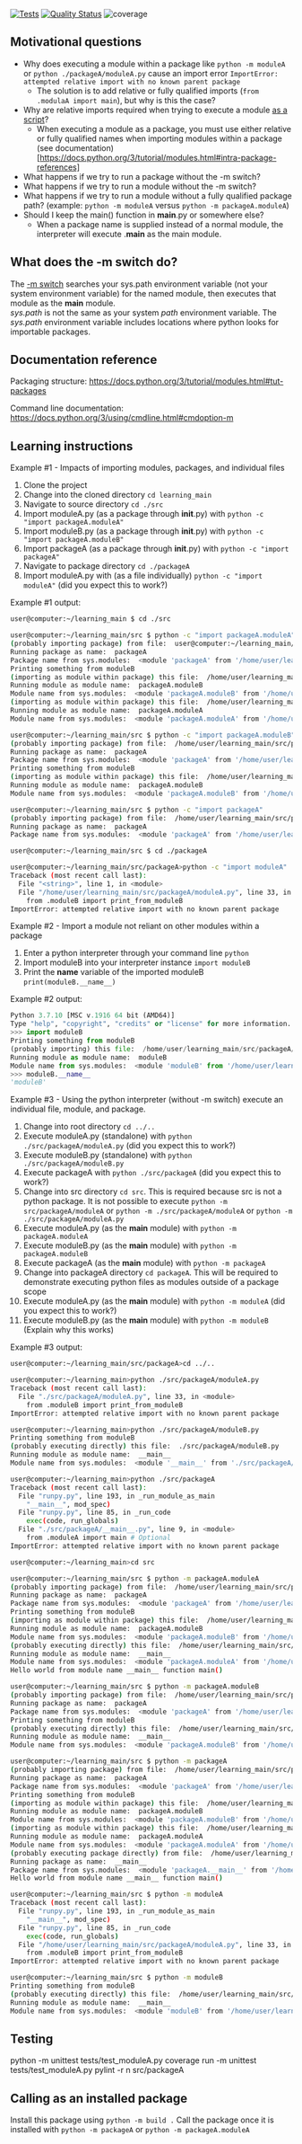 [![Tests](https://github.com/johnvorsten/learning_main/actions/workflows/python-app.yml/badge.svg)](https://github.com/johnvorsten/learning_main/actions/workflows/python-app.yml) [![Quality Status](https://github.com/johnvorsten/learning_main/actions/workflows/pylint.yml/badge.svg)](https://github.com/johnvorsten/learning_main/actions/workflows/pylint.yml) ![coverage](https://img.shields.io/static/v1?label=Coverage&message=97%&color=green)

## Motivational questions
* Why does executing a module within a package like `python -m moduleA` or `python ./packageA/moduleA.py` cause an import error `ImportError: attempted relative import with no known parent package`
    * The solution is to add relative or fully qualified imports (`from .modulaA import main`), but why is this the case?
* Why are relative imports required when trying to execute a module  [as a script](https://docs.python.org/3/tutorial/modules.html#executing-modules-as-scripts)? 
    * When executing a module as a package, you must use either relative or fully qualified names when importing modules within a package (see documentation)[https://docs.python.org/3/tutorial/modules.html#intra-package-references]
* What happens if we try to run a package without the -m switch?
* What happens if we try to run a module without the -m switch?
* What happens if we try to run a module without a fully qualified package path? (example: `python -m moduleA` versus `python -m packageA.moduleA`)
* Should I keep the main() function in __main__.py or somewhere else?
    * When a package name is supplied instead of a normal module, the interpreter will execute <pkg>.__main__ as the main module.

## What does the -m switch do?
The [-m switch](https://docs.python.org/3/using/cmdline.html#cmdoption-m) searches your sys.path environment variable (not your system environment variable) for the named module, then executes that module as the __main__ module.\
*sys.path* is not the same as your system *path* environment variable. The *sys.path* environment variable includes locations where python looks for importable packages.

## Documentation reference
Packaging structure: https://docs.python.org/3/tutorial/modules.html#tut-packages

Command line documentation: https://docs.python.org/3/using/cmdline.html#cmdoption-m

## Learning instructions
Example #1 - Impacts of importing modules, packages, and individual files
1. Clone the project
1. Change into the cloned directory `cd learning_main`
1. Navigate to source directory `cd ./src`
1. Import moduleA.py (as a package through __init__.py) with `python -c "import packageA.moduleA"`
1. Import moduleB.py (as a package through __init__.py) with `python -c "import packageA.moduleB"`
1. Import packageA (as a package through __init__.py) with `python -c "import packageA"`
1. Navigate to package directory `cd ./packageA`
1. Import moduleA.py with (as a file individually) `python -c "import moduleA"` (did you expect this to work?)

Example #1 output:
```bash
user@computer:~/learning_main $ cd ./src

user@computer:~/learning_main/src $ python -c "import packageA.moduleA"
(probably importing package) from file:  user@computer:~/learning_main/src/packageA/__init__.py
Running package as name:  packageA
Package name from sys.modules:  <module 'packageA' from '/home/user/learning_main/src/packageA/__init__.py'>
Printing something from moduleB
(importing as module within package) this file:  /home/user/learning_main/src/packageA/moduleB.py
Running module as module name:  packageA.moduleB
Module name from sys.modules:  <module 'packageA.moduleB' from '/home/user/learning_main/src/packageA/moduleB.py'>
(importing as module within package) this file:  /home/user/learning_main/src/packageA/moduleA.py
Running module as module name:  packageA.moduleA
Module name from sys.modules:  <module 'packageA.moduleA' from '/home/user/learning_main/src/packageA/moduleA.py'>

user@computer:~/learning_main/src $ python -c "import packageA.moduleB" 
(probably importing package) from file:  /home/user/learning_main/src/packageA/__init__.py
Running package as name:  packageA
Package name from sys.modules:  <module 'packageA' from '/home/user/learning_main/src/packageA/__init__.py'>
Printing something from moduleB
(importing as module within package) this file:  /home/user/learning_main/src/packageA/moduleB.py
Running module as module name:  packageA.moduleB
Module name from sys.modules:  <module 'packageA.moduleB' from '/home/user/learning_main/src/packageA/moduleB.py'>

user@computer:~/learning_main/src $ python -c "import packageA"
(probably importing package) from file:  /home/user/learning_main/src/packageA/__init__.py
Running package as name:  packageA
Package name from sys.modules:  <module 'packageA' from '/home/user/learning_main/src/packageA/__init__.py'>

user@computer:~/learning_main/src $ cd ./packageA

user@computer:~/learning_main/src/packageA>python -c "import moduleA"
Traceback (most recent call last):
  File "<string>", line 1, in <module>
  File "/home/user/learning_main/src/packageA/moduleA.py", line 33, in <module>
    from .moduleB import print_from_moduleB
ImportError: attempted relative import with no known parent package
```

Example #2 - Import a module not reliant on other modules within a package
1. Enter a python interpreter through your command line `python`
1. Import moduleB into your interpreter instance `import moduleB`
1. Print the __name__ variable of the imported moduleB `print(moduleB.__name__)`

Example #2 output:
```python
Python 3.7.10 [MSC v.1916 64 bit (AMD64)]
Type "help", "copyright", "credits" or "license" for more information.
>>> import moduleB
Printing something from moduleB
(probably importing) this file:  /home/user/learning_main/src/packageA/moduleB.py
Running module as module name:  moduleB
Module name from sys.modules:  <module 'moduleB' from '/home/user/learning_main/src/packageA/moduleB.py'>   
>>> moduleB.__name__
'moduleB'
```

Example #3 - Using the python interpreter (without -m switch) execute an individual file, module, and package.
1. Change into root directory `cd ../..`
1. Execute moduleA.py (standalone) with `python ./src/packageA/moduleA.py` (did you expect this to work?)
1. Execute moduleB.py (standalone) with `python ./src/packageA/moduleB.py`
1. Execute packageA with `python ./src/packageA` (did you expect this to work?)
1. Change into src directory `cd src`. This is required because src is not a python package. It is not possible to execute `python -m src/packageA/moduleA` or `python -m ./src/packageA/moduleA` or `python -m ./src/packageA/moduleA.py`
1. Execute moduleA.py (as the __main__ module) with `python -m packageA.moduleA`
1. Execute moduleB.py (as the __main__ module) with `python -m packageA.moduleB`
1. Execute packageA (as the __main__ module) with `python -m packageA`
1. Change into packageA directory `cd packageA`. This will be required to demonstrate executing python files as modules outside of a package scope
1. Execute moduleA.py (as the __main__ module) with `python -m moduleA` (did you expect this to work?)
1. Execute moduleB.py (as the __main__ module) with `python -m moduleB` (Explain why this works)

Example #3 output:
```bash
user@computer:~/learning_main/src/packageA>cd ../..

user@computer:~/learning_main>python ./src/packageA/moduleA.py
Traceback (most recent call last):
  File "./src/packageA/moduleA.py", line 33, in <module>
    from .moduleB import print_from_moduleB
ImportError: attempted relative import with no known parent package

user@computer:~/learning_main>python ./src/packageA/moduleB.py 
Printing something from moduleB
(probably executing directly) this file:  ./src/packageA/moduleB.py
Running module as module name:  __main__
Module name from sys.modules:  <module '__main__' from './src/packageA/moduleB.py'>

user@computer:~/learning_main>python ./src/packageA
Traceback (most recent call last):
  File "runpy.py", line 193, in _run_module_as_main
    "__main__", mod_spec)
  File "runpy.py", line 85, in _run_code
    exec(code, run_globals)
  File "./src/packageA/__main__.py", line 9, in <module>
    from .moduleA import main # Optional
ImportError: attempted relative import with no known parent package

user@computer:~/learning_main>cd src

user@computer:~/learning_main/src $ python -m packageA.moduleA
(probably importing package) from file:  /home/user/learning_main/src/packageA/__init__.py
Running package as name:  packageA
Package name from sys.modules:  <module 'packageA' from '/home/user/learning_main/src/packageA/__init__.py'>
Printing something from moduleB
(importing as module within package) this file:  /home/user/learning_main/src/packageA/moduleB.py
Running module as module name:  packageA.moduleB
Module name from sys.modules:  <module 'packageA.moduleB' from '/home/user/learning_main/src/packageA/moduleB.py'>
(probably executing directly) this file:  /home/user/learning_main/src/packageA/moduleA.py
Running module as module name:  __main__
Module name from sys.modules:  <module 'packageA.moduleA' from '/home/user/learning_main/src/packageA/moduleA.py'>
Hello world from module name __main__ function main()

user@computer:~/learning_main/src $ python -m packageA.moduleB
(probably importing package) from file:  /home/user/learning_main/src/packageA/__init__.py
Running package as name:  packageA
Package name from sys.modules:  <module 'packageA' from '/home/user/learning_main/src/packageA/__init__.py'>
Printing something from moduleB
(probably executing directly) this file:  /home/user/learning_main/src/packageA/moduleB.py
Running module as module name:  __main__
Module name from sys.modules:  <module 'packageA.moduleB' from '/home/user/learning_main/src/packageA/moduleB.py'>

user@computer:~/learning_main/src $ python -m packageA
(probably importing package) from file:  /home/user/learning_main/src/packageA/__init__.py
Running package as name:  packageA
Package name from sys.modules:  <module 'packageA' from '/home/user/learning_main/src/packageA/__init__.py'>
Printing something from moduleB
(importing as module within package) this file:  /home/user/learning_main/src/packageA/moduleB.py
Running module as module name:  packageA.moduleB
Module name from sys.modules:  <module 'packageA.moduleB' from '/home/user/learning_main/src/packageA/moduleB.py'>
(importing as module within package) this file:  /home/user/learning_main/src/packageA/moduleA.py
Running module as module name:  packageA.moduleA
Module name from sys.modules:  <module 'packageA.moduleA' from '/home/user/learning_main/src/packageA/moduleA.py'>
(probably executing package directly) from file:  /home/user/learning_main/src/packageA/__main__.py
Running package as name:  __main__
Package name from sys.modules:  <module 'packageA.__main__' from '/home/user/learning_main/src/packageA/__main__.py'>
Hello world from module name __main__ function main()

user@computer:~/learning_main/src $ python -m moduleA
Traceback (most recent call last):
  File "runpy.py", line 193, in _run_module_as_main
    "__main__", mod_spec)
  File "runpy.py", line 85, in _run_code
    exec(code, run_globals)
  File "/home/user/learning_main/src/packageA/moduleA.py", line 33, in <module>
    from .moduleB import print_from_moduleB
ImportError: attempted relative import with no known parent package

user@computer:~/learning_main/src $ python -m moduleB
Printing something from moduleB
(probably executing directly) this file:  /home/user/learning_main/src/packageA/moduleB.py
Running module as module name:  __main__
Module name from sys.modules:  <module 'moduleB' from '/home/user/learning_main/src/packageA/moduleB.py'>
```

## Testing
python -m unittest tests/test_moduleA.py
coverage run -m unittest tests/test_moduleA.py
pylint -r n src/packageA

## Calling as an installed package
Install this package using `python -m build .`
Call the package once it is installed with `python -m packageA` or `python -m packageA.moduleA`

